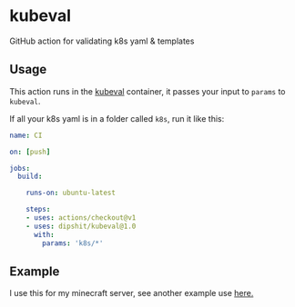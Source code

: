 # kubeval
GitHub action for validating k8s yaml &amp; templates

## Usage

This action runs in the [kubeval](https://hub.docker.com/r/garethr/kubeval/) container, it passes your input to `params` to `kubeval`.

If all your k8s yaml is in a folder called `k8s`, run it like this:

```yaml
name: CI

on: [push]

jobs:
  build:

    runs-on: ubuntu-latest

    steps:
    - uses: actions/checkout@v1
    - uses: dipshit/kubeval@1.0
      with:
        params: 'k8s/*'
```

## Example

I use this for my minecraft server, see another example use [here.](https://github.com/dipshit/minecraft/blob/master/.github/workflows/kubeval.yml)
